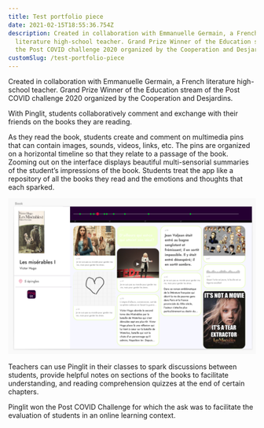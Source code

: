 ```yaml
---
title: Test portfolio piece
date: 2021-02-15T18:55:36.754Z
description: Created in collaboration with Emmanuelle Germain, a French
  literature high-school teacher. Grand Prize Winner of the Education stream of
  the Post COVID challenge 2020 organized by the Cooperation and Desjardins.
customSlug: /test-portfolio-piece
---
```


Created in collaboration with Emmanuelle Germain, a French literature high-school teacher.
Grand Prize Winner of the Education stream of the Post COVID challenge 2020 organized by the Cooperation and Desjardins.

With Pinglit, students collaboratively comment and exchange with their friends on the books they are reading.

As they read the book, students create and comment on multimedia pins that can contain images, sounds, videos, links, etc. The pins are organized on a horizontal timeline so that they relate to a passage of the book. Zooming out on the interface displays beautiful multi-sensorial summaries of the student’s impressions of the book. Students treat the app like a repository of all the books they read and the emotions and thoughts that each sparked.

![Pinglit timeline interface](pinglit_1.png "Pinglit timeline interface")

Teachers can use Pinglit in their classes to spark discussions between students, provide helpful notes on sections of the books to facilitate understanding, and reading comprehension quizzes at the end of certain chapters.

Pinglit won the Post COVID Challenge for which the ask was to facilitate the evaluation of students in an online learning context.
